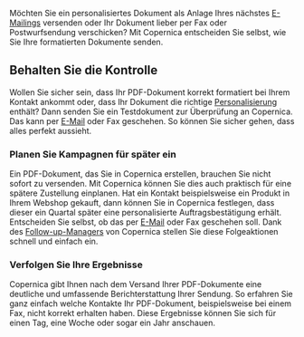 Möchten Sie ein personalisiertes Dokument als Anlage Ihres nächstes
[E-Mailings](https://www.copernica.com/de/funktionen/e-mailings/e-mailings-versenden "E-Mailings versenden")
versenden oder Ihr Dokument lieber per Fax oder Postwurfsendung
verschicken? Mit Copernica entscheiden Sie selbst, wie Sie Ihre
formatierten Dokumente senden.

Behalten Sie die Kontrolle
--------------------------

Wollen Sie sicher sein, dass Ihr PDF-Dokument korrekt formatiert bei
Ihrem Kontakt ankommt oder, dass Ihr Dokument die richtige
[Personalisierung](http://www.copernica.com/de/funktionen/print/erstellen-sie-ein-personalisiertes-pdf-dokument "Erstellen von Ihre eigene PDF-Dokument")
enthält? Dann senden Sie ein Testdokument zur Überprüfung an Copernica.
Das kann per
[E-Mail](http://www.copernica.com/de/funktionen/e-mailings "E-Mailings")
oder Fax geschehen. So können Sie sicher gehen, dass alles perfekt
aussieht.

### Planen Sie Kampagnen für später ein

Ein PDF-Dokument, das Sie in Copernica erstellen, brauchen Sie nicht
sofort zu versenden. Mit Copernica können Sie dies auch praktisch für
eine spätere Zustellung einplanen. Hat ein Kontakt beispielsweise ein
Produkt in Ihrem Webshop gekauft, dann können Sie in Copernica
festlegen, dass dieser ein Quartal später eine personalisierte
Auftragsbestätigung erhält. Entscheiden Sie selbst, ob das per
[E-Mail](http://www.copernica.com/de/funktionen/e-mailings/e-mailings-versenden "E-Mailings versenden")
oder Fax geschehen soll. Dank des
[Follow-up-Managers](http://www.copernica.com/de/funktionen/e-mailings/automatisieren-sie-ihre-kampagnen "Automatisieren Sie Ihre Kampagnen")
von Copernica stellen Sie diese Folgeaktionen schnell und einfach ein.

### Verfolgen Sie Ihre Ergebnisse

Copernica gibt Ihnen nach dem Versand Ihrer PDF-Dokumente eine deutliche
und umfassende Berichterstattung Ihrer Sendung. So erfahren Sie ganz
einfach welche Kontakte Ihr PDF-Dokument, beispielsweise bei einem Fax,
nicht korrekt erhalten haben. Diese Ergebnisse können Sie sich für einen
Tag, eine Woche oder sogar ein Jahr anschauen.
